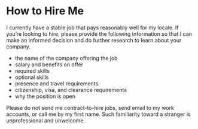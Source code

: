 # How to Hire Me

I currently have a stable job that pays reasonably well for my locale. If you’re looking to hire, please provide the following information so that I can make an informed decision and do further research to learn about your company.

- the name of the company offering the job
- salary and benefits on offer
- required skills
- optional skills
- presence and travel requirements
- citizenship, visa, and clearance requirements
- why the position is open

Please do not send me contract-to-hire jobs, send email to my work accounts, or call me by my first name. Such familiarity toward a stranger is unprofessional and unwelcome.

